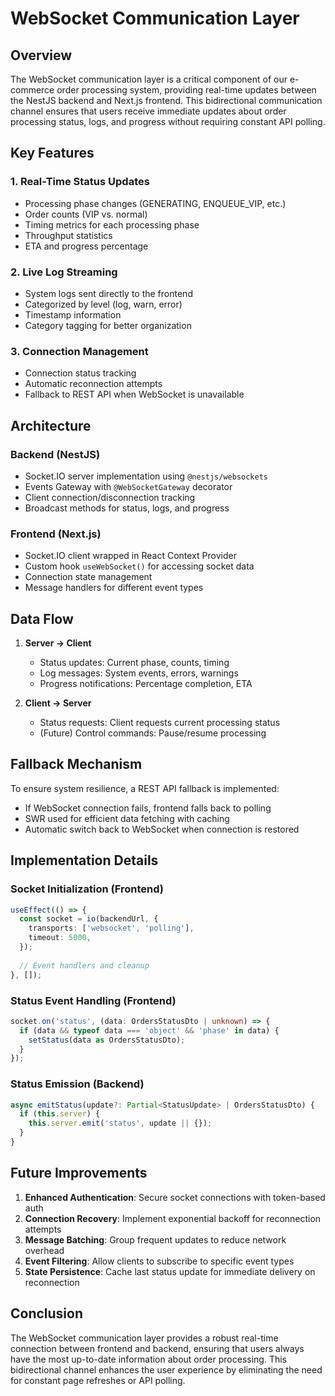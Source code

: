 # WebSocket Communication Layer

## Overview

The WebSocket communication layer is a critical component of our e-commerce order processing system, providing real-time updates between the NestJS backend and Next.js frontend. This bidirectional communication channel ensures that users receive immediate updates about order processing status, logs, and progress without requiring constant API polling.

## Key Features

### 1. Real-Time Status Updates
- Processing phase changes (GENERATING, ENQUEUE_VIP, etc.)
- Order counts (VIP vs. normal)
- Timing metrics for each processing phase
- Throughput statistics
- ETA and progress percentage

### 2. Live Log Streaming
- System logs sent directly to the frontend
- Categorized by level (log, warn, error)
- Timestamp information
- Category tagging for better organization

### 3. Connection Management
- Connection status tracking
- Automatic reconnection attempts
- Fallback to REST API when WebSocket is unavailable

## Architecture

### Backend (NestJS)
- Socket.IO server implementation using `@nestjs/websockets`
- Events Gateway with `@WebSocketGateway` decorator
- Client connection/disconnection tracking
- Broadcast methods for status, logs, and progress

### Frontend (Next.js)
- Socket.IO client wrapped in React Context Provider
- Custom hook `useWebSocket()` for accessing socket data
- Connection state management
- Message handlers for different event types

## Data Flow

1. **Server → Client**
   - Status updates: Current phase, counts, timing
   - Log messages: System events, errors, warnings
   - Progress notifications: Percentage completion, ETA

2. **Client → Server**
   - Status requests: Client requests current processing status
   - (Future) Control commands: Pause/resume processing

## Fallback Mechanism

To ensure system resilience, a REST API fallback is implemented:

- If WebSocket connection fails, frontend falls back to polling
- SWR used for efficient data fetching with caching
- Automatic switch back to WebSocket when connection is restored

## Implementation Details

### Socket Initialization (Frontend)
```typescript
useEffect(() => {
  const socket = io(backendUrl, {
    transports: ['websocket', 'polling'],
    timeout: 5000,
  });
  
  // Event handlers and cleanup
}, []);
```

### Status Event Handling (Frontend)
```typescript
socket.on('status', (data: OrdersStatusDto | unknown) => {
  if (data && typeof data === 'object' && 'phase' in data) {
    setStatus(data as OrdersStatusDto);
  }
});
```

### Status Emission (Backend)
```typescript
async emitStatus(update?: Partial<StatusUpdate> | OrdersStatusDto) {
  if (this.server) {
    this.server.emit('status', update || {});
  }
}
```

## Future Improvements

1. **Enhanced Authentication**: Secure socket connections with token-based auth
2. **Connection Recovery**: Implement exponential backoff for reconnection attempts
3. **Message Batching**: Group frequent updates to reduce network overhead
4. **Event Filtering**: Allow clients to subscribe to specific event types
5. **State Persistence**: Cache last status update for immediate delivery on reconnection

## Conclusion

The WebSocket communication layer provides a robust real-time connection between frontend and backend, ensuring that users always have the most up-to-date information about order processing. This bidirectional channel enhances the user experience by eliminating the need for constant page refreshes or API polling.